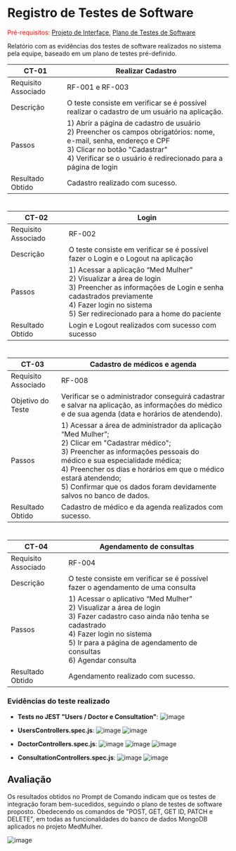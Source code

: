 # Registro de Testes de Software

<span style="color:red">Pré-requisitos: <a href="3-Projeto de Interface.md"> Projeto de Interface</a></span>, <a href="8-Plano de Testes de Software.md"> Plano de Testes de Software</a>

Relatório com as evidências dos testes de software realizados no sistema pela equipe, baseado em um plano de testes pré-definido.

| CT-01 | Realizar Cadastro |
| --- | --- |
| Requisito Associado | RF-001 e RF-003 |
| Descrição | O teste consiste em verificar se é possível realizar o cadastro de um usuário na aplicação. |
| Passos |  1) Abrir a página de cadastro de usuário </br> 2) Preencher os campos obrigatórios: nome, e-mail, senha, endereço e CPF </br>  3) Clicar no botão "Cadastrar" </br>  4) Verificar se o usuário é redirecionado para a página de login |
| Resultado Obtido | Cadastro realizado com sucesso. |

#

| CT-02 | Login |
| --- | --- |
| Requisito Associado | RF-002 |
| Descrição | O teste consiste em verificar se é possível fazer o Login e o Logout na aplicação |
| Passos |  1) Acessar a aplicação “Med Mulher” </br> 2) Visualizar a área de login </br> 3) Preencher as informações de Login e senha cadastrados previamente </br> 4) Fazer login no sistema </br> 5) Ser redirecionado para a home do paciente </br> |
| Resultado Obtido | Login e Logout realizados com sucesso com sucesso |

#

| CT-03	| Cadastro de médicos e agenda |
| ---	| ---	|
|	Requisito Associado	| RF-008 | 
| Objetivo do Teste	| Verificar se o administrador conseguirá cadastrar e salvar na aplicação, as informações do médico e de sua agenda (data e horários de atendendo). |
| Passos | 1) Acessar a área de administrador da aplicação “Med Mulher”; </br> 2) Clicar em "Cadastrar médico"; </br> 3) Preencher as informações pessoais do médico e sua especialidade médica; </br> 4) Preencher os dias e horários em que o médico estará atendendo; </br> 5) Confirmar que os dados foram devidamente salvos no banco de dados. |
| Resultado Obtido | Cadastro de médico e da agenda realizados com sucesso. |

#

| CT-04 | Agendamento de consultas |
| --- | --- |
| Requisito Associado | RF-004 |
| Descrição | O teste consiste em verificar se é possível fazer o agendamento de uma consulta |
| Passos |  1) Acessar o aplicativo “Med Mulher” </br> 2) Visualizar a área de login </br> 3) Fazer cadastro caso ainda não tenha se cadastrado </br> 4) Fazer login no sistema </br> 5) Ir para a página de agendamento de consultas </br> 6) Agendar consulta |
| Resultado Obtido | Agendamento realizado com sucesso. |



### Evidências do teste realizado

- **Tests no JEST "Users / Doctor e Consultation"**: 
![image](https://github.com/ICEI-PUC-Minas-PMV-ADS/pmv-ads-2023-2-e4-proj-dad-t2-medmulher/assets/103009155/e5116873-8f26-4779-ad1a-56407fdabc28)


- **UsersControllers.spec.js**:
![image](https://github.com/ICEI-PUC-Minas-PMV-ADS/pmv-ads-2023-2-e4-proj-dad-t2-medmulher/assets/103009155/76a48985-f459-4ff3-b917-c4995555e135)
![image](https://github.com/ICEI-PUC-Minas-PMV-ADS/pmv-ads-2023-2-e4-proj-dad-t2-medmulher/assets/103009155/90adc0e3-89d0-4cc4-94b0-b1de8c3c6a1c)


- **DoctorControllers.spec.js**:
![image](https://github.com/ICEI-PUC-Minas-PMV-ADS/pmv-ads-2023-2-e4-proj-dad-t2-medmulher/assets/103009155/7e69ee79-a2bc-401d-8b7b-5926f240fea1)
![image](https://github.com/ICEI-PUC-Minas-PMV-ADS/pmv-ads-2023-2-e4-proj-dad-t2-medmulher/assets/103009155/428701b4-b1f8-4aae-b0ca-24fa8a11ba1e)
![image](https://github.com/ICEI-PUC-Minas-PMV-ADS/pmv-ads-2023-2-e4-proj-dad-t2-medmulher/assets/103009155/b1f641ec-7861-489a-9d11-2f9b4633f729)


- **ConsultationControllers.spec.js**:
![image](https://github.com/ICEI-PUC-Minas-PMV-ADS/pmv-ads-2023-2-e4-proj-dad-t2-medmulher/assets/103009155/536b41f7-b993-4860-9551-e86d80bdc7b9)
![image](https://github.com/ICEI-PUC-Minas-PMV-ADS/pmv-ads-2023-2-e4-proj-dad-t2-medmulher/assets/103009155/da949037-9150-4c77-bf40-3f7d61717fd8)

## Avaliação

Os resultados obtidos no Prompt de Comando indicam que os testes de integração foram bem-sucedidos, seguindo o plano de testes de software proposto. Obedecendo os comandos de "POST, GET, GET ID, PATCH e DELETE", em todas as funcionalidades do banco de dados MongoDB aplicados no projeto MedMulher.

![image](https://github.com/ICEI-PUC-Minas-PMV-ADS/pmv-ads-2023-2-e4-proj-dad-t2-medmulher/assets/103009155/dec8d5c4-9180-4421-a3c2-0fc29def69f0)




